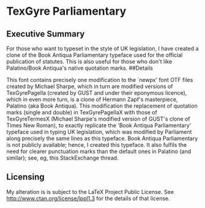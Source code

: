 # TexGyre Parliamentary


## Executive Summary
For those who want to typeset in the style of UK legislation, I have created a clone of the Book Antiqua Parliamentary typeface used for the official publication of statutes.  This is also useful for those who don't like Palatino/Book Antiqua's native quotation marks.
##Details

This font contains precisely one modification to the `newpx' font OTF files created by Michael Sharpe, which in turn are modified versions of TexGyrePagella (created by GUST and under their eponymous licence), which in even more turn, is a clone of Hermann Zapf's masterpiece, Palatino (aka Book Antiqua).  This modification  the replacement of quotation marks (single and double) in TexGyrePagellaX with those of TexGyreTermesX (Michael Sharpe's modified version of GUST's clone of Times New Roman), to  exactly replicate the 'Book Antiqua Parliamentary' typeface used in typing UK legislation, which was modified by Parliament along precisely the same lines as this typeface.  Book Antiqua Parliamentary is not publicly available; hence, I created this typeface.  It also fulfils the need for clearer punctuation marks than the default ones in Palatino (and similar); see, eg, this StackExchange thread.
## Licensing

My alteration is is subject to the LaTeX Project Public License. See http://www.ctan.org/license/lppl1.3
for the details of that license.  
